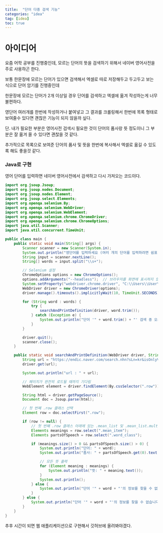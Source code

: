```yaml
---
title:  "단어 다중 검색 기능"
categories: "idea"
tag: [idea]
toc: true
---
```


# 아이디어

요즘 어학 공부를 진행중인데, 모르는 단어의 뜻을 검색하기 위해서 네이버 영어사전을 주로 사용하곤 한다.

보통 한문장에 모르는 단어가 있으면 검색해서 엑셀로 따로 저장해두고 두고두고 보는 식으로 단어 암기를 진행중인데

한문장에 모르는 단어가 2개 이상일 경우 단어를 검색하고 엑셀에 옮겨 작성하는게 너무 불편하다.

영단어 여러개를 한번에 작성하거나 붙여넣고 그 결과를 크롤링해서 한번에 목록 형태로 보여줄수 있다면 괜찮은 기능이 되지 않을까 싶다.

단. 내가 필요한 부분은 영어사전 검색시 필요한 것이 단어의 품사랑 뜻 정도이니 그 부분은 잘 옮겨 올 수 있다면 괜찮을 것 같다.

추가적으로 목록으로 보여준 단어의 품사 및 뜻을 한번에 복사해서 엑셀로 옮길 수 있도록 해도 좋을것 같다.

### Java로 구현
영어 단어를 입력하면 네이버 영어사전에서 검색하고 다시 가져오는 코드이다.

```JAVA
import org.jsoup.Jsoup;
import org.jsoup.nodes.Document;
import org.jsoup.nodes.Element;
import org.jsoup.select.Elements;
import org.openqa.selenium.By;
import org.openqa.selenium.WebDriver;
import org.openqa.selenium.WebElement;
import org.openqa.selenium.chrome.ChromeDriver;
import org.openqa.selenium.chrome.ChromeOptions;
import java.util.Scanner;
import java.util.concurrent.TimeUnit;

public class main {
    public static void main(String[] args) {
        Scanner scanner = new Scanner(System.in);
        System.out.println("영단어를 입력하세요 (여러 개의 단어를 입력하려면 쉼표(,)로 구분하세요):");
        String input = scanner.nextLine();
        String[] words = input.split("\\s+");

        // Selenium 설정
        ChromeOptions options = new ChromeOptions();
        options.addArguments("--headless");  // 브라우저를 화면에 표시하지 않음
        System.setProperty("webdriver.chrome.driver", "C:\\Users\\User\\Desktop\\chromedriver.exe");
        WebDriver driver = new ChromeDriver(options);
        driver.manage().timeouts().implicitlyWait(10, TimeUnit.SECONDS);

        for (String word : words) {
            try {
                searchAndPrintDefinition(driver, word.trim());
            } catch (Exception e) {
                System.out.println("단어 '" + word.trim() + "' 검색 중 오류가 발생했습니다.");
            }
        }

        driver.quit();
        scanner.close();
    }

    public static void searchAndPrintDefinition(WebDriver driver, String word) {
        String url = "https://endic.naver.com/search.nhn?sLn=kr&isOnlyViewEE=N&query=" + word;
        driver.get(url);

        System.out.println("url : " + url);

        // 페이지가 완전히 로드될 때까지 기다림
        WebElement element = driver.findElement(By.cssSelector(".row"));

        String html = driver.getPageSource();
        Document doc = Jsoup.parse(html);

        // 첫 번째 .row 클래스 선택
        Element row = doc.selectFirst(".row");

        if (row != null) {
            // 첫 번째 .row 클래스 아래에 있는 .mean_list 및 .mean_list.multi 클래스 선택
            Elements meanings = row.select(".mean_item");
            Elements partsOfSpeech = row.select(".word_class");

            if (meanings.size() > 0 && partsOfSpeech.size() > 0) {
                System.out.println("단어: " + word);
                System.out.println("품사: " + partsOfSpeech.get(0).text());

                // 모든 뜻 출력
                for (Element meaning : meanings) {
                    System.out.println("뜻: " + meaning.text());
                }
                System.out.println();
            } else {
                System.out.println("단어 '" + word + "'의 정보를 찾을 수 없습니다.");
            }
        } else {
            System.out.println("단어 '" + word + "'의 정보를 찾을 수 없습니다.");
        }
    }
}

```

추후 시간이 되면 웹 애플리케이션으로 구현해서 깃허브에 올려봐야겠다.
